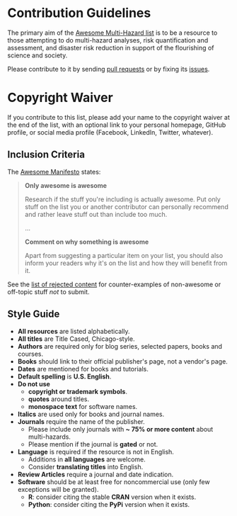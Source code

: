 # Contribution Guidelines

The primary aim of the [Awesome Multi-Hazard list](https://github.com/) is to be a resource to those attempting to do multi-hazard analyses, risk quantification and assessment, and disaster risk reduction in support of the flourishing of science and society. 

Please contribute to it by sending [pull requests](https://github.com/rmcgranaghan/awesome-multihazard/pulls) or by fixing its [issues](https://github.com/rmcgranaghan/awesome-multihazard/issues).

# Copyright Waiver

If you contribute to this list, please add your name to the copyright waiver at the end of the list, with an optional link to your personal homepage, GitHub profile, or social media profile (Facebook, LinkedIn, Twitter, whatever).

## Inclusion Criteria

The [Awesome Manifesto](https://github.com/sindresorhus/awesome/blob/master/awesome.md) states:

> __Only awesome is awesome__
> 
> Research if the stuff you're including is actually awesome. Put only stuff on the list you or another contributor can personally recommend and rather leave stuff out than include too much.  
>
> ...
> 
> __Comment on why something is awesome__  
>  
> Apart from suggesting a particular item on your list, you should also inform your readers why it's on the list and how they will benefit from it.

See the [list of rejected content](https://github.com/rmcgranaghan/awesome-multihazard/wiki/Rejected-Content) for counter-examples of non-awesome or off-topic stuff _not_ to submit.

## Style Guide

- __All resources__ are listed alphabetically.
- __All titles__ are Title Cased, Chicago-style.
- __Authors__ are required only for blog series, selected papers, books and courses.
- __Books__ should link to their official publisher's page, not a vendor's page.
- __Dates__ are mentioned for books and tutorials.
- __Default spelling__ is __U.S. English__.
- __Do not use__
  - __copyright or trademark symbols__.
  - __quotes__ around titles.
  - __monospace text__ for software names.
- __Italics__ are used only for books and journal names.
- __Journals__ require the name of the publisher.
  - Please include only journals with __~ 75% or more content__ about multi-hazards.
  - Please mention if the journal is __gated__ or not.
- __Language__ is required if the resource is not in English.
  - Additions in __all languages__ are welcome.
  - Consider __translating titles__ into English.
- __Review Articles__ require a journal and date indication.
- __Software__ should be at least free for noncommercial use (only few exceptions will be granted).
  - __R__: consider citing the stable __CRAN__ version when it exists.
  - __Python__: consider citing the __PyPi__ version when it exists.
 
    
